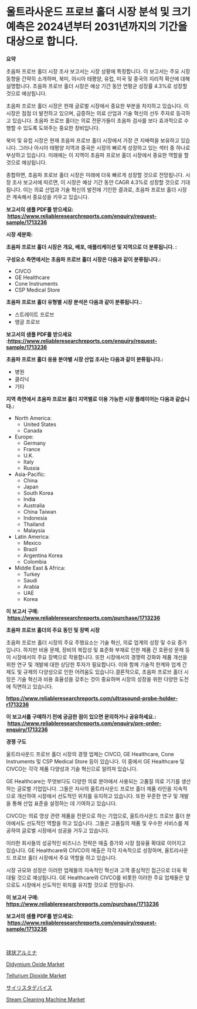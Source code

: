 <p><h1>울트라사운드 프로브 홀더 시장 분석 및 크기 예측은 2024년부터 2031년까지의 기간을 대상으로 합니다.</h1></p><p><strong>요약</strong></p>
<p><p>초음파 프로브 홀더 시장 조사 보고서는 시장 상황에 특정합니다. 이 보고서는 주요 시장 동향을 간략히 소개하며, 북미, 아시아 태평양, 유럽, 미국 및 중국의 지리적 확산에 대해 설명합니다. 초음파 프로브 홀더 시장은 예상 기간 동안 연평균 성장률 4.3%로 성장할 것으로 예상됩니다.</p><p>초음파 프로브 홀더 시장은 현재 글로벌 시장에서 중요한 부분을 차지하고 있습니다. 이 시장은 점점 더 발전하고 있으며, 급증하는 의료 산업과 기술 혁신의 선두 주자로 등극하고 있습니다. 초음파 프로브 홀더는 의료 전문가들이 초음파 검사를 보다 효과적으로 수행할 수 있도록 도와주는 중요한 장비입니다.</p><p>북미 및 유럽 시장은 현재 초음파 프로브 홀더 시장에서 가장 큰 지배력을 보유하고 있습니다. 그러나 아시아 태평양 지역과 중국은 시장의 빠르게 성장하고 있는 섹터 중 하나로 부상하고 있습니다. 미래에는 이 지역이 초음파 프로브 홀더 시장에서 중요한 역할을 할 것으로 예상됩니다.</p><p>종합하면, 초음파 프로브 홀더 시장은 미래에 더욱 빠르게 성장할 것으로 전망됩니다. 시장 조사 보고서에 따르면, 이 시장은 예상 기간 동안 CAGR 4.3%로 성장할 것으로 기대됩니다. 이는 의료 산업과 기술 혁신의 발전에 기인한 결과로, 초음파 프로브 홀더 시장은 계속해서 중요성을 키우고 있습니다.</p></p>
<p><strong>보고서의 샘플 PDF를 받으세요: &nbsp;<a href="https://www.reliableresearchreports.com/enquiry/request-sample/1713236">https://www.reliableresearchreports.com/enquiry/request-sample/1713236</a></strong></p>
<p><strong>시장 세분화:</strong></p>
<p><strong> 초음파 프로브 홀더 시장은 개요, 배포, 애플리케이션 및 지역으로 더 분류됩니다. :</strong></p>
<p><strong>구성요소 측면에서는 초음파 프로브 홀더 시장은 다음과 같이 분류됩니다.:</strong></p>
<p><ul><li>CIVCO</li><li>GE Healthcare</li><li>Cone Instruments</li><li>CSP Medical Store</li></ul></p>
<p><strong> 초음파 프로브 홀더 유형별 시장 분석은 다음과 같이 분류됩니다.:</strong></p>
<p><ul><li>스트레이트 프로브</li><li>앵글 프로브</li></ul></p>
<p><strong>보고서의 샘플 PDF를 받으세요 :<a href="https://www.reliableresearchreports.com/enquiry/request-sample/1713236">https://www.reliableresearchreports.com/enquiry/request-sample/1713236</a></strong></p>
<p><strong> 초음파 프로브 홀더 응용 분야별 시장 산업 조사는 다음과 같이 분류됩니다.:</strong></p>
<p><ul><li>병원</li><li>클리닉</li><li>기타</li></ul></p>
<p><strong>지역 측면에서 초음파 프로브 홀더 지역별로 이용 가능한 시장 플레이어는 다음과 같습니다.:</strong></p>
<p><ul>
    <li>
        North America:
        <ul>
            <li>United States</li>
            <li>Canada</li>
        </ul>
    </li>
    <li>
        Europe:
        <ul>
            <li>Germany</li>
            <li>France</li>
            <li>U.K.</li>
            <li>Italy</li>
            <li>Russia</li>
        </ul>
    </li>
    <li>
        Asia-Pacific:
        <ul>
            <li>China</li>
            <li>Japan</li>
            <li>South Korea</li>
            <li>India</li>
            <li>Australia</li>
            <li>China Taiwan</li>
            <li>Indonesia</li>
            <li>Thailand</li>
            <li>Malaysia</li>
        </ul>
    </li>
    <li>
        Latin America:
        <ul>
            <li>Mexico</li>
            <li>Brazil</li>
            <li>Argentina Korea</li>
            <li>Colombia</li>
        </ul>
    </li>
    <li>
        Middle East & Africa:
        <ul>
            <li>Turkey</li>
            <li>Saudi</li>
            <li>Arabia</li>
            <li>UAE</li>
            <li>Korea</li>
        </ul>
    </li>
    </ul></p>
<p><strong>이 보고서 구매: &nbsp;<a href="https://www.reliableresearchreports.com/purchase/1713236">https://www.reliableresearchreports.com/purchase/1713236</a></strong></p>
<p><strong>초음파 프로브 홀더의 주요 동인 및 장벽 시장</strong></p>
<p><p>초음파 프로브 홀더 시장의 주요 주행요소는 기술 혁신, 의료 업계의 성장 및 수요 증가입니다. 하지만 비용 문제, 장비의 복잡성 및 표준화 부재로 인한 제품 간 호환성 문제 등이 시장에서의 주요 장벽으로 작용합니다. 또한 시장에서의 경쟁력 강화와 제품 개선을 위한 연구 및 개발에 대한 상당한 투자가 필요합니다. 이와 함께 기술적 한계와 업계 간 제도 및 규제의 다양성으로 인한 어려움도 있습니다.결론적으로, 초음파 프로브 홀더 시장은 기술 혁신과 비용 효율성을 갖추는 것이 중요하며 시장의 성장을 위한 다양한 도전에 직면하고 있습니다.</p></p>
<p><strong><a href="https://www.reliableresearchreports.com/ultrasound-probe-holder-r1713236">https://www.reliableresearchreports.com/ultrasound-probe-holder-r1713236</a></strong></p>
<p><strong>이 보고서를 구매하기 전에 궁금한 점이 있으면 문의하거나 공유하세요.: &nbsp;<a href="https://www.reliableresearchreports.com/enquiry/pre-order-enquiry/1713236">https://www.reliableresearchreports.com/enquiry/pre-order-enquiry/1713236</a></strong></p>
<p><strong>경쟁 구도</strong></p>
<p><p>울트라사운드 프로브 홀더 시장의 경쟁 업체는 CIVCO, GE Healthcare, Cone Instruments 및 CSP Medical Store 등이 있습니다. 이 중에서 GE Healthcare 및 CIVCO는 각각 제품 다양성과 기술 혁신으로 알려져 있습니다.</p><p>GE Healthcare는 무엇보다도 다양한 의료 분야에서 사용되는 고품질 의료 기기를 생산하는 글로벌 기업입니다. 그들은 자사의 울트라사운드 프로브 홀더 제품 라인을 지속적으로 개선하여 시장에서 선도적인 위치를 유지하고 있습니다. 또한 꾸준한 연구 및 개발을 통해 산업 표준을 설정하는 데 기여하고 있습니다.</p><p>CIVCO는 의료 영상 관련 제품을 전문으로 하는 기업으로, 울트라사운드 프로브 홀더 분야에서도 선도적인 역할을 하고 있습니다. 그들은 고품질의 제품 및 우수한 서비스를 제공하여 글로벌 시장에서 성공을 거두고 있습니다.</p><p>이러한 회사들의 성공적인 비즈니스 전략은 매출 증가와 시장 점유율 확대로 이어지고 있습니다. GE Healthcare와 CIVCO의 매출은 각각 지속적으로 성장하며, 울트라사운드 프로브 홀더 시장에서 주요 역할을 하고 있습니다.</p><p>시장 규모와 성장은 이러한 업체들의 지속적인 혁신과 고객 중심적인 접근으로 더욱 확대될 것으로 예상됩니다. GE Healthcare와 CIVCO를 비롯한 이러한 주요 업체들은 앞으로도 시장에서 선도적인 위치를 유지할 것으로 전망됩니다.</p></p>
<p><strong>이 보고서 구매: &nbsp; <a href="https://www.reliableresearchreports.com/purchase/1713236">https://www.reliableresearchreports.com/purchase/1713236</a></strong></p>
<p><strong>보고서의 샘플 PDF를 받으세요: &nbsp;<a href="https://www.reliableresearchreports.com/enquiry/request-sample/1713236">https://www.reliableresearchreports.com/enquiry/request-sample/1713236</a></strong><strong></strong></p>
<p>&nbsp;</p>
<p><p><a href="https://github.com/ReganWisoky2023/Market-Research-Report-List-1/blob/main/706480624719.md">球状アルミナ</a></p><p><a href="https://issuu.com/reportprime-2/docs/didymium-oxide-market-size-2030.pptx">Didymium Oxide Market</a></p><p><a href="https://issuu.com/reportprime-2/docs/tellurium-dioxide-market-size-2030.pptx">Tellurium Dioxide Market</a></p><p><a href="https://github.com/cbigkbh02719/Market-Research-Report-List-1/blob/main/788175024711.md">サイリスタデバイス</a></p><p><a href="https://www.linkedin.com/pulse/steam-cleaning-machine-market-size-share-global-analysis-report-mirdf?trackingId=jR4RAzljkWuubCb2h48ZkA%3D%3D">Steam Cleaning Machine Market</a></p></p>
